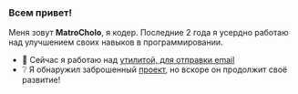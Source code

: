 ### Всем привет!

Меня зовут **MatroCholo**, я кодер.
Последние 2 года я усердно работаю над улучшением своих навыков в программировании.

- 🔭 Сейчас я работаю над [утилитой, для отправки email](https://github.com/MatroCholo/email-sender)
- ❔ Я обнаружил заброшенный [проект](https://github.com/vsantiago113/PyInstallerGUI), но вскоре он продолжит своё развитие! 
